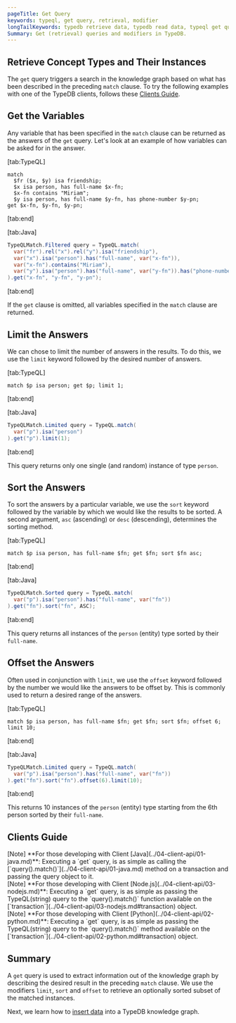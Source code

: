 ```yaml
---
pageTitle: Get Query
keywords: typeql, get query, retrieval, modifier
longTailKeywords: typedb retrieve data, typedb read data, typeql get query, typeql modifiers, typeql offset, typeql sort, typeql limit
Summary: Get (retrieval) queries and modifiers in TypeDB.
---
```


## Retrieve Concept Types and Their Instances
The `get` query triggers a search in the knowledge graph based on what has been described in the preceding `match` clause. To try the following examples with one of the TypeDB clients, follows these [Clients Guide](#clients-guide).

## Get the Variables
Any variable that has been specified in the `match` clause can be returned as the answers of the `get` query. Let's look at an example of how variables can be asked for in the answer.

<div class="tabs dark">

[tab:TypeQL]
```typeql
match
  $fr ($x, $y) isa friendship;
  $x isa person, has full-name $x-fn;
  $x-fn contains "Miriam";
  $y isa person, has full-name $y-fn, has phone-number $y-pn;
get $x-fn, $y-fn, $y-pn;
```
[tab:end]

[tab:Java]
```java
TypeQLMatch.Filtered query = TypeQL.match(
  var("fr").rel("x").rel("y").isa("friendship"),
  var("x").isa("person").has("full-name", var("x-fn")),
  var("x-fn").contains("Miriam"),
  var("y").isa("person").has("full-name", var("y-fn")).has("phone-number", var("y-pn"))
).get("x-fn", "y-fn", "y-pn");
```
[tab:end]</div>

If the `get` clause is omitted, all variables specified in the `match` clause are returned.

## Limit the Answers
We can chose to limit the number of answers in the results. To do this, we use the `limit` keyword followed by the desired number of answers.

<div class="tabs dark">

[tab:TypeQL]
```typeql
match $p isa person; get $p; limit 1;
```
[tab:end]

[tab:Java]
```java
TypeQLMatch.Limited query = TypeQL.match(
  var("p").isa("person")
).get("p").limit(1);
```
[tab:end]</div>

This query returns only one single (and random) instance of type `person`.

## Sort the Answers
To sort the answers by a particular variable, we use the `sort` keyword followed by the variable by which we would like the results to be sorted. A second argument, `asc` (ascending) or `desc` (descending), determines the sorting method.

<div class="tabs dark">

[tab:TypeQL]
```typeql
match $p isa person, has full-name $fn; get $fn; sort $fn asc;
```
[tab:end]

[tab:Java]
```java
TypeQLMatch.Sorted query = TypeQL.match(
  var("p").isa("person").has("full-name", var("fn"))
).get("fn").sort("fn", ASC);
```
[tab:end]
</div>

This query returns all instances of the `person` (entity) type sorted by their `full-name`.

## Offset the Answers
Often used in conjunction with `limit`, we use the `offset` keyword followed by the number we would like the answers to be offset by. This is commonly used to return a desired range of the answers.

<div class="tabs dark">

[tab:TypeQL]
```typeql
match $p isa person, has full-name $fn; get $fn; sort $fn; offset 6; limit 10;
```
[tab:end]

[tab:Java]
```java
TypeQLMatch.Limited query = TypeQL.match(
  var("p").isa("person").has("full-name", var("fn"))
).get("fn").sort("fn").offset(6).limit(10);
```
[tab:end]
</div>

This returns 10 instances of the `person` (entity) type starting from the 6th person sorted by their `full-name`.


## Clients Guide

<div class = "note">
[Note]
**For those developing with Client [Java](../04-client-api/01-java.md)**: Executing a `get` query, is as simple as calling the [`query().match()`](../04-client-api/01-java.md) method on a transaction and passing the query object to it.
</div>

<div class = "note">
[Note]
**For those developing with Client [Node.js](../04-client-api/03-nodejs.md)**: Executing a `get` query, is as simple as passing the TypeQL(string) query to the `query().match()` function available on the [`transaction`](../04-client-api/03-nodejs.md#transaction) object.
</div>

<div class = "note">
[Note]
**For those developing with Client [Python](../04-client-api/02-python.md)**: Executing a `get` query, is as simple as passing the TypeQL(string) query to the `query().match()` method available on the [`transaction`](../04-client-api/02-python.md#transaction) object.
</div>

## Summary
A `get` query is used to extract information out of the knowledge graph by describing the desired result in the preceding `match` clause. We use the modifiers `limit`, `sort` and `offset` to retrieve an optionally sorted subset of the matched instances.

Next, we learn how to [insert data](../11-query/03-insert-query.md) into a TypeDB knowledge graph.

